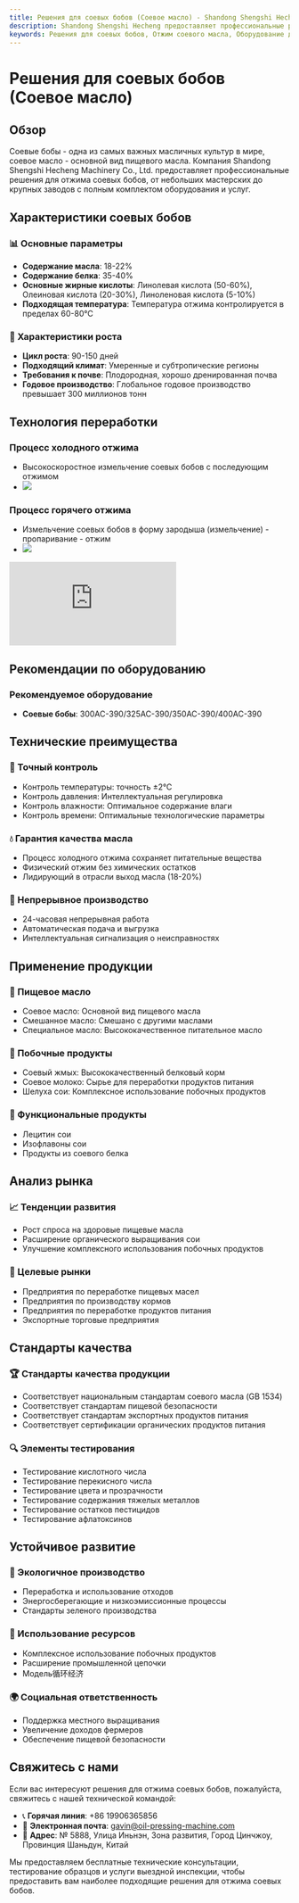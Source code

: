 ```yaml
---
title: Решения для соевых бобов (Соевое масло) - Shandong Shengshi Hecheng Machinery Co., Ltd.
description: Shandong Shengshi Hecheng предоставляет профессиональные решения для отжима соевых бобов, полное оборудование и услуги от небольших мастерских до крупных заводов, содержание масла в соевых бобах 18-22%, предоставление процессов холодного и горячего отжима.
keywords: Решения для соевых бобов, Отжим соевого масла, Оборудование для переработки соевых бобов, Линия производства соевого масла, Процесс холодного отжима соевых бобов, Процесс горячего отжима соевых бобов, Пресс для соевого масла, Переработка соевого жмыха, Экстракция соевого масла, Переработка масличных семян сои, Оборудование для отжима, Оборудование для рафинирования соевого масла, Завод по переработке соевого масла, Технология отжима сои, Оборудование для производства соевого масла
---
```


# Решения для соевых бобов (Соевое масло)

## Обзор

Соевые бобы - одна из самых важных масличных культур в мире, соевое масло - основной вид пищевого масла. Компания Shandong Shengshi Hecheng Machinery Co., Ltd. предоставляет профессиональные решения для отжима соевых бобов, от небольших мастерских до крупных заводов с полным комплектом оборудования и услуг.

## Характеристики соевых бобов

### 📊 Основные параметры
- **Содержание масла**: 18-22%
- **Содержание белка**: 35-40%
- **Основные жирные кислоты**: Линолевая кислота (50-60%), Олеиновая кислота (20-30%), Линоленовая кислота (5-10%)
- **Подходящая температура**: Температура отжима контролируется в пределах 60-80℃

### 🌱 Характеристики роста
- **Цикл роста**: 90-150 дней
- **Подходящий климат**: Умеренные и субтропические регионы
- **Требования к почве**: Плодородная, хорошо дренированная почва
- **Годовое производство**: Глобальное годовое производство превышает 300 миллионов тонн

## Технология переработки

### Процесс холодного отжима
- Высокоскоростное измельчение соевых бобов с последующим отжимом
- ![](/images/大豆冷榨工艺.png)

### Процесс горячего отжима
- Измельчение соевых бобов в форму зародыша (измельчение) - пропаривание - отжим
- ![](/images/大豆热榨工艺.png)

<div class="video-container">
  <iframe src="https://www.youtube.com/embed/FoADdpLvCGk" frameborder="0" allow="accelerometer; autoplay; clipboard-write; encrypted-media; gyroscope; picture-in-picture" allowfullscreen></iframe>
</div>

## Рекомендации по оборудованию

### Рекомендуемое оборудование
- **Соевые бобы**: 300AC-390/325AC-390/350AC-390/400AC-390

## Технические преимущества

### 🎯 Точный контроль
- Контроль температуры: точность ±2℃
- Контроль давления: Интеллектуальная регулировка
- Контроль влажности: Оптимальное содержание влаги
- Контроль времени: Оптимальные технологические параметры

### 💧 Гарантия качества масла
- Процесс холодного отжима сохраняет питательные вещества
- Физический отжим без химических остатков
- Лидирующий в отрасли выход масла (18-20%)

### 🔄 Непрерывное производство
- 24-часовая непрерывная работа
- Автоматическая подача и выгрузка
- Интеллектуальная сигнализация о неисправностях

## Применение продукции

### 🍳 Пищевое масло
- Соевое масло: Основной вид пищевого масла
- Смешанное масло: Смешано с другими маслами
- Специальное масло: Высококачественное питательное масло

### 🥛 Побочные продукты
- Соевый жмых: Высококачественный белковый корм
- Соевое молоко: Сырье для переработки продуктов питания
- Шелуха сои: Комплексное использование побочных продуктов

### 💊 Функциональные продукты
- Лецитин сои
- Изофлавоны сои
- Продукты из соевого белка

## Анализ рынка

### 📈 Тенденции развития
- Рост спроса на здоровые пищевые масла
- Расширение органического выращивания сои
- Улучшение комплексного использования побочных продуктов

### 🎯 Целевые рынки
- Предприятия по переработке пищевых масел
- Предприятия по производству кормов
- Предприятия по переработке продуктов питания
- Экспортные торговые предприятия

## Стандарты качества

### 🏆 Стандарты качества продукции
- Соответствует национальным стандартам соевого масла (GB 1534)
- Соответствует стандартам пищевой безопасности
- Соответствует стандартам экспортных продуктов питания
- Соответствует сертификации органических продуктов питания

### 🔍 Элементы тестирования
- Тестирование кислотного числа
- Тестирование перекисного числа
- Тестирование цвета и прозрачности
- Тестирование содержания тяжелых металлов
- Тестирование остатков пестицидов
- Тестирование афлатоксинов

## Устойчивое развитие

### 🌱 Экологичное производство
- Переработка и использование отходов
- Энергосберегающие и низкоэмиссионные процессы
- Стандарты зеленого производства

### 🔄 Использование ресурсов
- Комплексное использование побочных продуктов
- Расширение промышленной цепочки
- Модель循环经济

### 🌍 Социальная ответственность
- Поддержка местного выращивания
- Увеличение доходов фермеров
- Обеспечение пищевой безопасности

## Свяжитесь с нами

Если вас интересуют решения для отжима соевых бобов, пожалуйста, свяжитесь с нашей технической командой:

- 📞 **Горячая линия**: +86 19906365856
- 📧 **Электронная почта**: gavin@oil-pressing-machine.com
- 📍 **Адрес**: № 5888, Улица Иньнэн, Зона развития, Город Цинчжоу, Провинция Шаньдун, Китай

Мы предоставляем бесплатные технические консультации, тестирование образцов и услуги выездной инспекции, чтобы предоставить вам наиболее подходящие решения для отжима соевых бобов.
